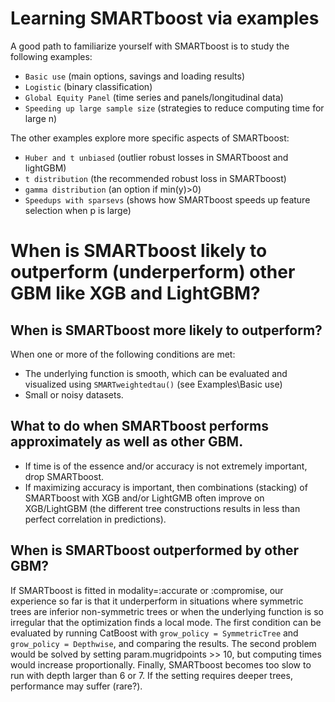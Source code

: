 # Learning SMARTboost via examples

A good path to familiarize yourself with SMARTboost is to study the following examples:

  * `Basic use` (main options, savings and loading results)
  * `Logistic` (binary classification)
  * `Global Equity Panel` (time series and panels/longitudinal data)
  * `Speeding up large sample size` (strategies to reduce computing time for large n)

The other examples explore more specific aspects of SMARTboost: 

  * `Huber and t unbiased` (outlier robust losses in SMARTboost and lightGBM)
  * `t distribution` (the recommended robust loss in SMARTboost)
  * `gamma distribution` (an option if min(y)>0)
  * `Speedups with sparsevs` (shows how SMARTboost speeds up feature selection when p is large)

# When is SMARTboost likely to outperform (underperform) other GBM like XGB and LightGBM?

## When is SMARTboost more likely to outperform? 

When one or more of the following conditions are met:

  * The underlying function is smooth, which can be evaluated and visualized using `SMARTweightedtau()` (see Examples\Basic use)
  * Small or noisy datasets.

## What to do when SMARTboost performs approximately as well as other GBM.

  * If time is of the essence and/or accuracy is not extremely important, drop SMARTboost.
  * If maximizing accuracy is important, then combinations (stacking) of SMARTboost with XGB and/or LightGMB often improve on XGB/LightGBM (the different tree constructions results in less than perfect correlation in predictions).

## When is SMARTboost outperformed by other GBM?

If SMARTboost is fitted in modality=:accurate or :compromise, our experience so far is that it underperform in situations where symmetric trees are inferior non-symmetric trees or when the underlying function is so irregular that the optimization finds a local mode. The first condition can be evaluated by running CatBoost with `grow_policy = SymmetricTree` and `grow_policy = Depthwise`, and comparing the results. The second problem would be solved by setting param.mugridpoints >> 10, but computing times would increase proportionally. Finally, SMARTboost becomes too slow to run with depth larger than 6 or 7. If the setting requires deeper trees, performance may suffer (rare?).  

